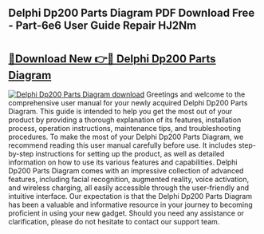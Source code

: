 ## Delphi Dp200 Parts Diagram PDF Download Free - Part-6e6 User Guide Repair HJ2Nm

# <h2><a href="http://dfu055d.blite.top/?on=Delphi+Dp200+Parts+Diagram">🔗Download New 👉🔴 Delphi Dp200 Parts Diagram</a></h2>

[![Delphi Dp200 Parts Diagram download](https://i.imgur.com/lujVjoI.png)](http://dfu055d.blite.top/?on=Delphi+Dp200+Parts+Diagram)
Greetings and welcome to the comprehensive user manual for your newly acquired Delphi Dp200 Parts Diagram. This guide is intended to help you get the most out of your product by providing a thorough explanation of its features, installation process, operation instructions, maintenance tips, and troubleshooting procedures. To make the most of your Delphi Dp200 Parts Diagram, we recommend reading this user manual carefully before use. It includes step-by-step instructions for setting up the product, as well as detailed information on how to use its various features and capabilities. Delphi Dp200 Parts Diagram comes with an impressive collection of advanced features, including facial recognition, augmented reality, voice activation, and wireless charging, all easily accessible through the user-friendly and intuitive interface. Our expectation is that the Delphi Dp200 Parts Diagram has been a valuable and informative resource in your journey to becoming proficient in using your new gadget. Should you need any assistance or clarification, please do not hesitate to contact our support team.
